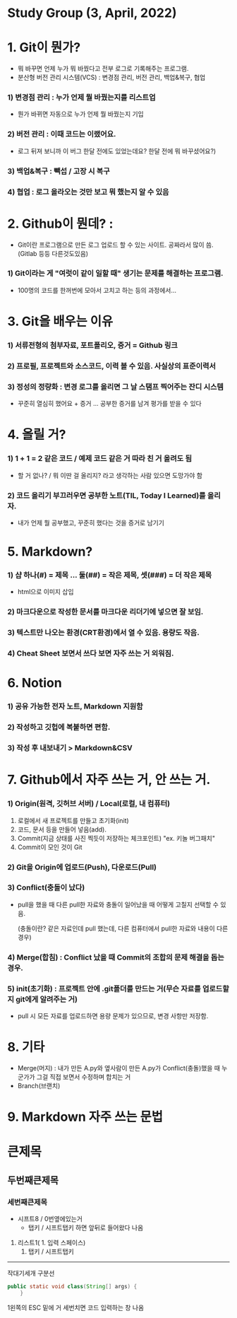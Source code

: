 # Study Group (3, April, 2022)

# 1. Git이 뭔가?

- 뭐 바꾸면 언제 누가 뭐 바꿨다고 전부 로그로 기록해주는 프로그램.
- 분산형 버전 관리 시스템(VCS) : 변경점 관리, 버전 관리, 백업&복구, 협업

### 1) 변경점 관리 : 누가 언제 뭘 바꿨는지를 리스트업

- 뭔가 바뀌면 자동으로 누가 언제 뭘 바꿨는지 기입

### 2) 버전 관리 : 이때 코드는 이랬어요.

- 로그 뒤져 보니까 이 버그 한달 전에도 있었는데요? 한달 전에 뭐 바꾸셨어요?)

### 3) 백업&복구 : 빽섭 / 고장 시 복구

### 4) 협업 : 로그 올라오는 것만 보고 뭐 했는지 알 수 있음

# 2. Github이 뭔데? :

- Git이란 프로그램으로 만든 로그 업로드 할 수 있는 사이트. 공짜라서 많이 씀. (Gitlab 등등 다른것도있음)

### 1) Git이라는 게 "여럿이 같이 일할 때" 생기는 문제를 해결하는 프로그램.

- 100명의 코드를 한꺼번에 모아서 고치고 하는 등의 과정에서...

# 3. Git을 배우는 이유

### 1) 서류전형의 첨부자료, 포트폴리오, 증거 = Github 링크

### 2) 프로필, 프로젝트와 소스코드, 이력 볼 수 있음. 사실상의 표준이력서

### 3) 정성의 정량화 : 변경 로그를 올리면 그 날 스탬프 찍어주는 잔디 시스템

- 꾸준히 열심히 했어요 + 증거 ... 공부한 증거를 남겨 평가를 받을 수 있다

# 4. 올릴 거?

### 1) 1 + 1 = 2 같은 코드 / 예제 코드 같은 거 따라 친 거 올려도 됨

- 할 거 없나? / 뭐 이딴 걸 올리지? 라고 생각하는 사람 있으면 도망가야 함

### 2) 코드 올리기 부끄러우면 공부한 노트(TIL, Today I Learned)를 올리자.

- 내가 언제 뭘 공부했고, 꾸준히 했다는 것을 증거로 남기기

# 5. Markdown?

### 1) 샵 하나(#) = 제목 ... 둘(##) = 작은 제목, 셋(###) = 더 작은 제목

- html으로 이미지 삽입

### 2) 마크다운으로 작성한 문서를 마크다운 리더기에 넣으면 잘 보임.

### 3) 텍스트만 나오는 환경(CRT환경)에서 열 수 있음. 용량도 작음.

### 4) Cheat Sheet 보면서 쓰다 보면 자주 쓰는 거 외워짐.

# 6. Notion

### 1) 공유 가능한 전자 노트, Markdown 지원함

### 2) 작성하고 깃헙에 복붙하면 편함.

### 3) 작성 후 내보내기 > Markdown&CSV

# 7. Github에서 자주 쓰는 거, 안 쓰는 거.

### 1) Origin(원격, 깃허브 서버) / Local(로컬, 내 컴퓨터)

1.  로컬에서 새 프로젝트를 만들고 초기화(init)
2.  코드, 문서 등을 만들어 넣음(add).
3.  Commit(지금 상태를 사진 찍듯이 저장하는 체크포인트) "ex. 키놀 버그패치"
4.  Commit이 모인 것이 Git

### 2) Git을 Origin에 업로드(Push), 다운로드(Pull)

### 3) Conflict(충돌이 났다)

- pull을 했을 때 다른 pull한 자료와 충돌이 일어났을 때 어떻게 고칠지 선택할 수 있음.
    
    (충돌이란? 같은 자료인데 pull 했는데, 다른 컴퓨터에서 pull한 자료와 내용이 다른 경우)
    

### 4) Merge(합침) : Conflict 났을 때 Commit의 조합의 문제 해결을 돕는 경우.

### 5) init(초기화) : 프로젝트 안에 .git폴더를 만드는 거(무슨 자료를 업로드할지 git에게 알려주는 거)

- pull 시 모든 자료를 업로드하면 용량 문제가 있으므로, 변경 사항만 저장함.

# 8. 기타

- Merge(머지) : 내가 만든 A.py와 옆사람이 만든 A.py가 Conflict(충돌)했을 때 누군가가 그걸 직접 보면서 수정하며 합치는 거
- Branch(브랜치)

# 9. Markdown 자주 쓰는 문법

# 큰제목 #

## 두번째큰제목 ##

### 세번째큰제목 ###

- 시프트8 / 0번옆에있는거
    - 탭키 / 시프트탭키 하면 앞뒤로 들어왔다 나옴

1. 리스트1( 1. 입력 스페이스)
    1. 탭키 / 시프트탭키

---

작대기세개 구분선

```java
public static void class(String[] args) {
	}
```

1왼쪽의 ESC 밑에 거 세번치면 코드 입력하는 창 나옴